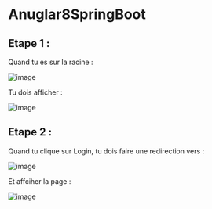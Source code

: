 # Anuglar8SpringBoot

## Etape 1 :
Quand tu es sur la racine :

![image](https://user-images.githubusercontent.com/5928197/67158285-819f6000-f336-11e9-833d-b3f2bb7ab37d.png)

Tu dois afficher :

![image](https://user-images.githubusercontent.com/5928197/67158275-5ddc1a00-f336-11e9-8c74-85a3144ce1aa.png)


## Etape 2 :

Quand tu clique sur Login, tu dois faire une redirection vers :

![image](https://user-images.githubusercontent.com/5928197/67158349-46e9f780-f337-11e9-930f-a05e8c351720.png)

Et affciher la page :

![image](https://user-images.githubusercontent.com/5928197/67158388-b5c75080-f337-11e9-8fe2-fb0820cdf761.png)

